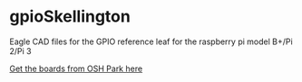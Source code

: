 # gpioSkellington

Eagle CAD files for the GPIO reference leaf for the raspberry pi model  B+/Pi 2/Pi 3

[Get the boards from OSH Park here](https://oshpark.com/shared_projects/J0JEOKrj)
